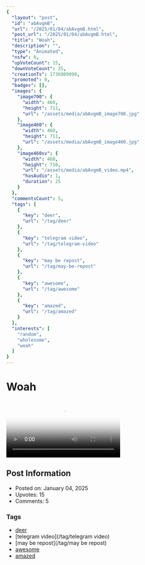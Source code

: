 ```yaml
---
{
  "layout": "post",
  "id": "abAvgmB",
  "url": "/2025/01/04/abAvgmB.html",
  "post_url": "/2025/01/04/abAvgmB.html",
  "title": "Woah",
  "description": "",
  "type": "Animated",
  "nsfw": 0,
  "upVoteCount": 15,
  "downVoteCount": 35,
  "creationTs": 1736009090,
  "promoted": 0,
  "badges": [],
  "images": {
    "image700": {
      "width": 460,
      "height": 711,
      "url": "/assets/media/abAvgmB_image700.jpg"
    },
    "image460": {
      "width": 460,
      "height": 711,
      "url": "/assets/media/abAvgmB_image460.jpg"
    },
    "image460sv": {
      "width": 460,
      "height": 710,
      "url": "/assets/media/abAvgmB_video.mp4",
      "hasAudio": 1,
      "duration": 25
    }
  },
  "commentsCount": 5,
  "tags": [
    {
      "key": "deer",
      "url": "/tag/deer"
    },
    {
      "key": "telegram video",
      "url": "/tag/telegram-video"
    },
    {
      "key": "may be repost",
      "url": "/tag/may-be-repost"
    },
    {
      "key": "awesome",
      "url": "/tag/awesome"
    },
    {
      "key": "amazed",
      "url": "/tag/amazed"
    }
  ],
  "interests": [
    "random",
    "wholesome",
    "woah"
  ]
}
---
```


# Woah

<video controls playsinline loop poster="/assets/media/abAvgmB_image460.jpg">
  <source src="/assets/media/abAvgmB_video.mp4" type="video/mp4">
  Your browser does not support the video tag.
</video>

## Post Information

- Posted on: January 04, 2025
- Upvotes: 15
- Comments: 5

### Tags

- [deer](/tag/deer)
- [telegram video](/tag/telegram video)
- [may be repost](/tag/may be repost)
- [awesome](/tag/awesome)
- [amazed](/tag/amazed)
